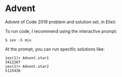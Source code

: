 # Advent

Advent of Code 2019 problem and solution set, in Elixir.

To run code, I recommend using the interactive prompt:

```
$ iex -S mix
```

At the prompt, you can run specific solutions like:

```
iex(1)> Advent.star1
3412207
iex(2)> Advent.star2
5115436
```
